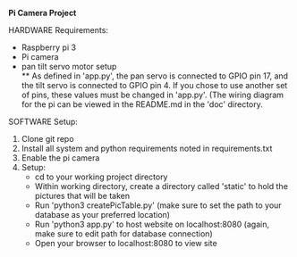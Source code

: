 **Pi Camera Project**

HARDWARE Requirements:
- Raspberry pi 3
- Pi camera
- pan tilt servo motor setup  
  ** As defined in 'app.py', the pan servo is connected to GPIO pin 17, and the tilt servo is connected to GPIO pin 4.
 If you chose to use another set of pins, these values must be changed in 'app.py'. (The wiring diagram for the pi can be viewed in the README.md in the 'doc' directory.

SOFTWARE Setup:  
   1. Clone git repo
   2. Install all system and python requirements noted in requirements.txt
   3. Enable the pi camera
   4. Setup:
      - cd to your working project directory
      - Within working directory, create a directory called 'static' to hold the pictures that will be taken
      - Run 'python3 createPicTable.py' (make sure to set the path to your database as your preferred location)
      - Run 'python3 app.py' to host website on localhost:8080 (again, make sure to edit path for database connection)
      - Open your browser to localhost:8080 to view site
